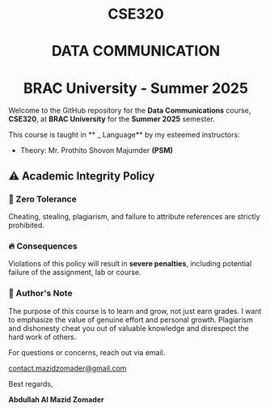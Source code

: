 # <h1 align = "center">CSE320</h1>
## <h1 align = "center">DATA COMMUNICATION</h1>
# <h1 align = "center">BRAC University - Summer 2025</h1>
Welcome to the GitHub repository for the **Data Communications** course, **CSE320**, at **BRAC University** for the **Summer 2025** semester.

This course is taught in ** _ Language** by my esteemed instructors:
- Theory: Mr. Prothito Shovon Majumder **(PSM)**

## ⚠️ Academic Integrity Policy

### 🚫 Zero Tolerance
Cheating, stealing, plagiarism, and failure to attribute references are strictly prohibited.

### 🔥 Consequences
Violations of this policy will result in **severe penalties**, including potential failure of the assignment, lab or course.

### 📢 Author's Note
The purpose of this course is to learn and grow, not just earn grades. I want to emphasize the value of genuine effort and personal growth. Plagiarism and dishonesty cheat you out of valuable knowledge and disrespect the hard work of others.


For questions or concerns, reach out via email.

contact.mazidzomader@gmail.com

Best regards,

**Abdullah Al Mazid Zomader**

